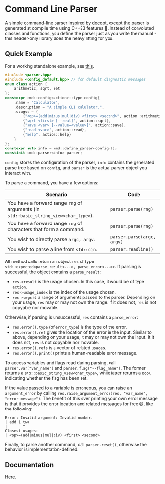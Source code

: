 # Command Line Parser
A simple command-line parser inspired by [docopt](https://github.com/docopt/),
except the parser is generated at compile time using C++23 features 🤗.
Instead of convoluted classes and functions,
you define the parser just as you write the manual -
this header-only library does the heavy lifting for you.

## Quick Example
For a working standalone example, see [this](example/main.cpp).
```c++
#include <parser.hpp>
#include <config_default.hpp> // for default diagnostic messages
enum class action {
    arithmetic, sqrt, set
};
constexpr cmd::config<action>::type config{
    .name = "Calculator",
    .description = "A simple CLI calulator.",
    .usages = {
        {"<op>=(add|minus|mul|div) <first> <second>", action::arithmetic},
        {"sqrt <first> [--real]", action::sqrt},
        {"save <var> [--value=<value>]", action::save},
        {"read <var>", action::read},
        {"help", action::help}
    }
};
constexpr auto info = cmd::define_parser<config>();
constinit cmd::parser<info> parser;
```

```config``` stores the configuration of the parser,
```info``` contains the generated parse tree based on ```config```,
and ```parser``` is the actual parser object you interact with.

To parse a command, you have a few options:

| Scenario                                                                                      | Code                           |
|-----------------------------------------------------------------------------------------------|--------------------------------|
| You have a forward range ```rng``` of arguments (in ```std::basic_string_view<char_type>```). | ```parser.parse(rng)```        |
| You have a forward range ```rng``` of characters that form a command.                         | ```parser.parse(rng)```        |
| You wish to directly parse ```argc, argv```.                                                  | ```parser.parse(argc, argv)``` |
| You wish to parse a line from ```std::cin```.                                                 | ```parser.readline()```        |

All method calls return an object ```res``` of type ```std::expected<parse_result<...>, parse_error<...>>```.
If parsing is successful, the object contains a ```parse_result```:
- ```res->result``` is the usage chosen. In this case, it would be of type ```action```.
- ```res->usage_index``` is the index of the usage chosen.
- ```res->args``` is a range of arguments passed to the parser.
Depending on your usage, ```res``` may or may not own the range.
If it does not, ```res``` is not copyable nor movable.

Otherwise, if parsing is unsuccessful, ```res``` contains a ```parse_error```:
- ```res.error().type``` (of ```error_type```) is the type of the error.
- ```res.error().ref``` gives the location of the error in the input.
Similar to above, depending on your usage, it may or may not own the input.
It it does not, ```res``` is not copyable nor movable.
- ```res.error().refs``` is a vector of related ```usage```s.
- ```res.error().print()``` prints a human-readable error message.

To access variables and flags read during parsing,
call ```parser.var("var_name")``` and ```parser.flag("--flag_name")```.
The former returns a ```std::basic_string_view<char_type>```,
while latter returns a ```bool``` indicating whether the flag has been set.

If the value passed to a variable is erroneous, you can raise an ```argument_error```
by calling ```res.raise_argument_error(res, "var_name", "error message")```.
The benefit of this over printing your own error message is that
it provides the error location and related messages for free 😋, like the following:
```
Error: Invalid argument: Invalid number.
| add 1 two
|       ^  
Closest usages:
| <op>=(add|minus|mul|div) <first> <second>
```

Finally, to parse another command, call ```parser.reset()```,
otherwise the behavior is implementation-defined.

## Documentation
[Here](https://rextse04.github.io/command_line_parser/).